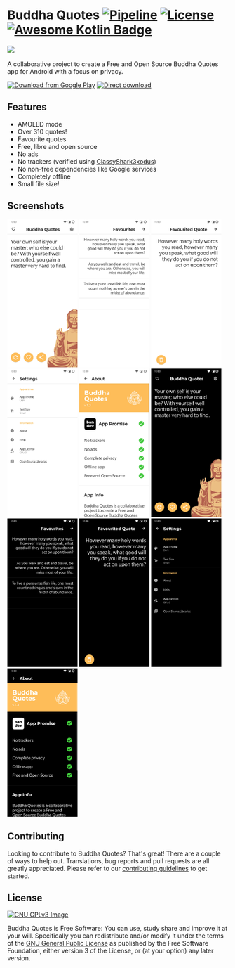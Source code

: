 # Buddha Quotes [![Pipeline](https://gitlab.com/bandev/buddha-quotes/badges/master/pipeline.svg)](https://gitlab.com/bandev/buddha-quotes/-/pipelines) [![License](https://img.shields.io/badge/license-GPL--3.0%2B-informational)](https://gitlab.com/bandev/buddha-quotes/-/blob/master/LICENSE.md) [![Awesome Kotlin Badge](https://kotlin.link/awesome-kotlin.svg)](https://github.com/KotlinBy/awesome-kotlin)

[<img src="https://gitlab.com/bandev/buddha-quotes/-/raw/master/app/src/main/res/mipmap-xxxhdpi/ic_launcher_round.webp" 
      height="170">]()

A collaborative project to create a Free and Open Source Buddha Quotes app for Android with a focus on privacy.

[<img src="https://play.google.com/intl/en_us/badges/images/generic/en_badge_web_generic.png" 
      alt="Download from Google Play"
            height="75">](https://play.google.com/store/apps/details?id=org.bandev.buddhaquotes)
[<img src="https://raw.githubusercontent.com/LibreShift/red-moon/master/art/direct-apk-download.png"
      alt="Direct download"
            height="75">](https://gitlab.com/bandev/buddha-quotes/-/releases)

## Features
- AMOLED mode
- Over 310 quotes!
- Favourite quotes
- Free, libre and open source
- No ads
- No trackers (verified using [ClassyShark3xodus](https://bitbucket.org/oF2pks/fdroid-classyshark3xodus/src/master/))
- No non-free dependencies like Google services
- Completely offline
- Small file size!

## Screenshots

[<img src="Screenshots/Screenshot_20200928-224012.jpg"
      alt="Main page on light mode"
            width="160">](https://gitlab.com/bandev/buddha-quotes/-/raw/master/Screenshots/Screenshot_20200928-224012.jpg)
[<img src="Screenshots/Screenshot_20200928-224016.jpg"
      alt="Favourites page on light mode"
            width="160">](https://gitlab.com/bandev/buddha-quotes/-/raw/master/Screenshots/Screenshot_20200928-224016.jpg)
[<img src="Screenshots/Screenshot_20200928-224019.jpg"
      alt="Favourited quote on light mode"
            width="160">](https://gitlab.com/bandev/buddha-quotes/-/raw/master/Screenshots/Screenshot_20200928-224019.jpg)
[<img src="Screenshots/Screenshot_20200928-224022.jpg"
      alt="Settings page on light mode"
            width="160">](https://gitlab.com/bandev/buddha-quotes/-/raw/master/Screenshots/Screenshot_20200928-224022.jpg)
[<img src="Screenshots/Screenshot_20200928-224039.jpg"
      alt="About page on light mode"
            width="160">](https://gitlab.com/bandev/buddha-quotes/-/raw/master/Screenshots/Screenshot_20200928-224039.jpg)
[<img src="Screenshots/Screenshot_20200928-224050.jpg"
      alt="Main page on dark mode"
            width="160">](https://gitlab.com/bandev/buddha-quotes/-/raw/master/Screenshots/Screenshot_20200928-224050.jpg)
[<img src="Screenshots/Screenshot_20200928-224052.jpg"
      alt="Favourites page on dark mode"
            width="160">](https://gitlab.com/bandev/buddha-quotes/-/raw/master/Screenshots/Screenshot_20200928-224052.jpg)
[<img src="Screenshots/Screenshot_20200928-224054.jpg"
      alt="Favourited quote on dark mode"
            width="160">](https://gitlab.com/bandev/buddha-quotes/-/raw/master/Screenshots/Screenshot_20200928-224054.jpg)
[<img src="Screenshots/Screenshot_20200928-224057.jpg"
      alt="Settings page on dark mode"
            width="160">](https://gitlab.com/bandev/buddha-quotes/-/raw/master/Screenshots/Screenshot_20200928-224057.jpg)
[<img src="Screenshots/Screenshot_20200928-224100.jpg"
      alt="About page on dark mode"
            width="160">](https://gitlab.com/bandev/buddha-quotes/-/raw/master/Screenshots/Screenshot_20200928-224100.jpg)

## Contributing
Looking to contribute to Buddha Quotes? That's great! There are a couple of ways to help out. Translations, bug reports and pull requests are all greatly appreciated. Please refer to our [contributing guidelines](https://gitlab.com/bandev/buddha-quotes/-/blob/master/CONTRIBUTING.md) to get started.

## License
[![GNU GPLv3 Image](https://www.gnu.org/graphics/gplv3-127x51.png)](http://www.gnu.org/licenses/gpl-3.0.en.html)  

Buddha Quotes is Free Software: You can use, study share and improve it at your will. Specifically you can redistribute and/or modify it under the terms of the [GNU General Public License](https://www.gnu.org/licenses/gpl.html) as published by the Free Software Foundation, either version 3 of the License, or (at your option) any later version.  